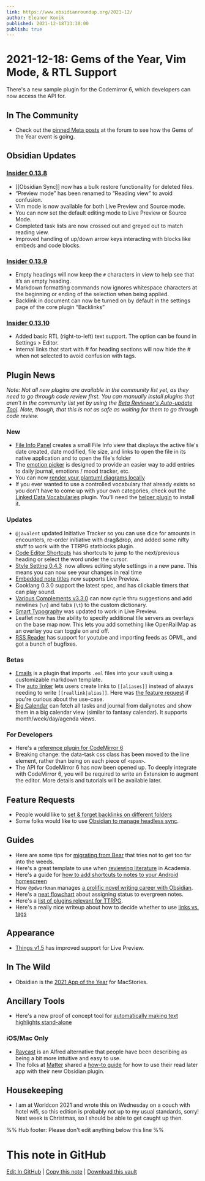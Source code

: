 ```yaml
---
link: https://www.obsidianroundup.org/2021-12/
author: Eleanor Konik
published: 2021-12-18T13:30:00
publish: true
---
```


# 2021-12-18: Gems of the Year, Vim Mode, & RTL Support
There's a new sample plugin for the Codemirror 6, which developers can now access the API for.

## In The Community

-   Check out the [pinned Meta posts](https://forum.obsidian.md/c/meta/16) at the forum to see how the Gems of the Year event is going.

## Obsidian Updates

### [Insider 0.13.8](https://forum.obsidian.md/t/obsidian-release-v0-13-8-insider-build/28329/2)

-   [[Obsidian Sync]] now has a bulk restore functionality for deleted files.
-   “Preview mode” has been renamed to “Reading view” to avoid confusion.
-   Vim mode is now available for both Live Preview and Source mode.
-   You can now set the default editing mode to Live Preview or Source Mode.
-   Completed task lists are now crossed out and greyed out to match reading view.
-   Improved handling of up/down arrow keys interacting with blocks like embeds and code blocks.

### [Insider 0.13.9](https://forum.obsidian.md/t/obsidian-release-v0-13-9-insider-build/28550)

-   Empty headings will now keep the `#` characters in view to help see that it’s an empty heading.
-   Markdown formatting commands now ignores whitespace characters at the beginning or ending of the selection when being applied.
-   Backlink in document can now be turned on by default in the settings page of the core plugin “Backlinks”

### [Insider 0.13.10](https://forum.obsidian.md/t/obsidian-release-v0-13-10-insider-build/28622)

-   Added basic RTL (right-to-left) text support. The option can be found in Settings > Editor.
-   Internal links that start with # for heading sections will now hide the # when not selected to avoid confusion with tags.

## Plugin News

_Note: Not all new plugins are available in the community list yet, as they need to go through code review first. You can manually install plugins that aren't in the community list yet by using the [Beta Reviewer's Auto-update Tool](https://github.com/TfTHacker/obsidian42-brat). Note, though, that this is not as safe as waiting for them to go through code review._

### New

-   [File Info Panel](https://github.com/CattailNu/obsidian-file-info-panel-plugin) creates a small File Info view that displays the active file's date created, date modified, file size, and links to open the file in its native application and to open the file's folder
-   The [emotion picker](https://github.com/dartungar/obsidian-emotion-picker) is designed to provide an easier way to add entries to daily journal, emotions / mood tracker, etc.
-   You can now [render your plantuml diagrams locally](https://github.com/joethei/obsidian-local-plantuml)
-   If you ever wanted to use a controlled vocabulary that already exists so you don't have to come up with your own categories, check out the [Linked Data Vocabularies](https://github.com/kometenstaub/obsidian-linked-data-vocabularies) plugin. You'll need the [helper plugin](https://github.com/kometenstaub/linked-data-helper) to install it.

### Updates

-   `@javalent` updated Initiative Tracker so you can use dice for amounts in encounters, re-order initiative with drag&drop, and added some nifty stuff to work with the TTRPG statblocks plugin.
-   [Code Editor Shortcuts](https://github.com/timhor/obsidian-editor-shortcuts/releases/tag/1.4.0) has shortcuts to jump to the next/previous heading or select the word under the cursor.
-   [Style Setting 0.4.3](https://github.com/mgmeyers/obsidian-style-settings/issues)  now allows editing style settings in a new pane. This means you can now see your changes in real time
-   [Embedded note titles](https://github.com/mgmeyers/obsidian-embedded-note-titles/issues) now supports Live Preview.
-   Cooklang 0.3.0 support the latest spec, and has clickable timers that can play sound.
-   [Various Complements v3.3.0](https://github.com/tadashi-aikawa/obsidian-various-complements-plugin/releases/tag/3.3.0) can now cycle thru suggestions and add newlines (`\n`) and tabs (`\t`) to the custom dictionary.
-   [Smart Typography](https://github.com/mgmeyers/obsidian-smart-typography/) was updated to work in Live Preview.
-   Leaflet now has the ability to specify additional tile servers as overlays on the base map now. This lets you add something like OpenRailMap as an overlay you can toggle on and off.
-   [RSS Reader](https://github.com/joethei/obsidian-rss) has support for youtube and importing feeds as OPML, and got a bunch of bugfixes.

### Betas

-   [Emails](https://github.com/SkepticMystic/email-templates) is a plugin that imports `.eml` files into your vault using a customizable markdown template.
-   The [auto linker](https://github.com/nothingislost/obsidian-auto-linker) lets users create links to `[[aliases]]` instead of always needing to write `[[reallink|alias]]`. Here was [the feature request](https://forum.obsidian.md/t/plugin-to-match-pre-existing-wiki-links-to-pre-existing-aliases-of-the-same-name/28575) if you're curious about the use-case.
-   [Big Calendar](https://github.com/Quorafind/Obsidian-Big-Calendar) can fetch all tasks and journal from dailynotes and show them in a big calendar view (similar to fantasy calendar). It supports month/week/day/agenda views.

### For Developers

-   Here's a [reference plugin for CodeMirror 6](https://github.com/nothingislost/obsidian-cm6-zoom)
-   Breaking change: the data-task css class has been moved to the line element, rather than being on each piece of `<span>`.
-   The API for CodeMirror 6 has now been opened up. To deeply integrate with CodeMirror 6, you will be required to write an Extension to augment the editor. More details and tutorials will be available later.

## Feature Requests

-   People would like to [set & forget backlinks on different folders](https://forum.obsidian.md/t/option-to-set-and-forget-backlinks-on-different-folders/28584)
-   Some folks would like to use [Obsidian to manage headless sync](https://forum.obsidian.md/t/possibility-for-headless-syncing-with-a-cli/26162).

## Guides

-   Here are some tips for [migrating from Bear](https://reddit.com/r/bearapp/comments/rftc7d/_/hogq844/) that tries not to get too far into the weeds.
-   Here's a great template to use when [reviewing literature](https://discord.com/channels/686053708261228577/771575014382108672/920622085141827604) in Academia.
-   Here's a guide for [how to add shortcuts to notes to your Android homescreen](https://forum.obsidian.md/t/feature-android-features-shortcuts-widgets/19402/3)
-   How `@pdworkman` manages [a prolific novel writing career with Obsidian](https://pdworkman.com/writing-a-novel-in-markdown/).
-   Here's a [neat flowchart](https://publish.obsidian.md/tim/40_Evergreens/my+TO(DO)+and+EVER(GREEN)+structure) about assigning status to evergreen notes.
-   Here's a [list of plugins relevant for TTRPG](https://www.patreon.com/posts/59873493).
-   Here's a really nice writeup about how to decide whether to use [links vs. tags](https://forum.obsidian.md/t/a-guide-on-links-vs-tags-in-obsidian/28231)

## Appearance

-   [Things v1.5](https://twitter.com/colineckert/status/1470250265882226690) has improved support for Live Preview.

## In The Wild

-   Obsidian is the [2021 App of the Year](https://www.macstories.net/stories/macstories-selects-2021-recognizing-the-best-apps-of-the-year/#app-of-the-year) for MacStories.

## Ancillary Tools

-   Here's a new proof of concept tool for [automatically making text highlights stand-alone](https://paulbricman.com/thoughtware/decontextualizer)

### iOS/Mac Only

-   [Raycast](https://www.raycast.com/marcjulian/obsidian) is an Alfred alternative that people have been describing as being a bit more intuitive and easy to use.
-   The folks at [Matter](https://getmatter.app/) shared a [how-to guide](https://www.loom.com/share/a86707aff6854e5da5a5b60d6f3fdd04) for how to use their read later app with their new Obsidian plugin.

## Housekeeping

-   I am at Worldcon 2021 and wrote this on Wednesday on a couch with hotel wifi, so this edition is probably not up to my usual standards, sorry! Next week is Christmas, so I should be able to get caught up then.

%% Hub footer: Please don't edit anything below this line %%

# This note in GitHub

<span class="git-footer">[Edit In GitHub](https://github.dev/obsidian-community/obsidian-hub/blob/main/01%20-%20Community/Obsidian%20Roundup/2021-12-18%20%20Gems%20of%20the%20Year%2C%20Vim%20Mode%2C%20and%20RTL%20Support.md "git-hub-edit-note") | [Copy this note](https://raw.githubusercontent.com/obsidian-community/obsidian-hub/main/01%20-%20Community/Obsidian%20Roundup/2021-12-18%20%20Gems%20of%20the%20Year%2C%20Vim%20Mode%2C%20and%20RTL%20Support.md "git-hub-copy-note") | [Download this vault](https://github.com/obsidian-community/obsidian-hub/archive/refs/heads/main.zip "git-hub-download-vault") </span>
